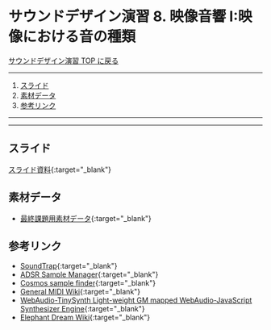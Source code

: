 # サウンドデザイン演習 8. 映像音響 I:映像における音の種類<!-- omit in toc -->

[サウンドデザイン演習 TOP に戻る](./index.md)

---

1. [スライド](#スライド)
2. [素材データ](#素材データ)
3. [参考リンク](#参考リンク)

---

---

## スライド

[スライド資料](./sd_08slide.pdf){:target="_blank"}

## 素材データ
- [最終課題用素材データ](https://helpx.adobe.com/jp/audition/how-to/music-editor.html){:target="_blank"}

## 参考リンク
- [SoundTrap](https://www.soundtrap.com/){:target="_blank"}
- [ADSR Sample Manager](https://www.adsrsounds.com/product/software/adsr-sample-manager/){:target="_blank"}
- [Cosmos sample finder](https://www.waves.com/plugins/cosmos-sample-finder#introducing-cosmos-sample-finder){:target="_blank"}
- [General MIDI Wiki](https://ja.wikipedia.org/wiki/General_MIDI){:target="_blank"}
- [WebAudio-TinySynth  Light-weight GM mapped WebAudio-JavaScript Synthesizer Engine](https://g200kg.github.io/webaudio-tinysynth/soundedit.html){:target="_blank"}
- [Elephant Dream Wiki](https://ja.wikipedia.org/wiki/Elephants_Dream){:target="_blank"}